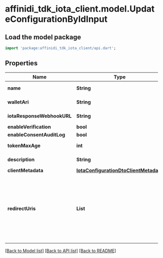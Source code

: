 # affinidi_tdk_iota_client.model.UpdateConfigurationByIdInput

## Load the model package

```dart
import 'package:affinidi_tdk_iota_client/api.dart';
```

## Properties

| Name                       | Type                                                                            | Description                                                                                                                                                                        | Notes                            |
| -------------------------- | ------------------------------------------------------------------------------- | ---------------------------------------------------------------------------------------------------------------------------------------------------------------------------------- | -------------------------------- |
| **name**                   | **String**                                                                      | The name of the config                                                                                                                                                             | [optional]                       |
| **walletAri**              | **String**                                                                      | The wallet Ari that will be used to sign                                                                                                                                           | [optional]                       |
| **iotaResponseWebhookURL** | **String**                                                                      | webhook to call when data is ready                                                                                                                                                 | [optional]                       |
| **enableVerification**     | **bool**                                                                        |                                                                                                                                                                                    | [optional]                       |
| **enableConsentAuditLog**  | **bool**                                                                        |                                                                                                                                                                                    | [optional]                       |
| **tokenMaxAge**            | **int**                                                                         | token time to live in seconds                                                                                                                                                      | [optional]                       |
| **description**            | **String**                                                                      | The description of the config                                                                                                                                                      | [optional]                       |
| **clientMetadata**         | [**IotaConfigurationDtoClientMetadata**](IotaConfigurationDtoClientMetadata.md) |                                                                                                                                                                                    | [optional]                       |
| **redirectUris**           | **List<String>**                                                                | the URL that the user will be redirected to after the request has been processed; should be provided by the developer of the client application.Required only if mode is Redirect. | [optional] [default to const []] |

[[Back to Model list]](../README.md#documentation-for-models) [[Back to API list]](../README.md#documentation-for-api-endpoints) [[Back to README]](../README.md)

